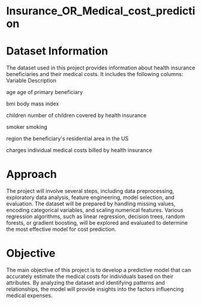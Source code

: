 # Insurance_OR_Medical_cost_prediction

# Dataset Information
The dataset used in this project provides information about health insurance beneficiaries and their medical costs. It includes the following columns:
Variable	Description

age	age of primary beneficiary

bmi	body mass index

children	number of children covered by health insurance

smoker	smoking

region	the beneficiary's residential area in the US

charges	individual medical costs billed by health insurance


# Approach
The project will involve several steps, including data preprocessing, exploratory data analysis, feature engineering, model selection, and evaluation. The dataset will be prepared by handling missing values, encoding categorical variables, and scaling numerical features. Various regression algorithms, such as linear regression, decision trees, random forests, or gradient boosting, will be explored and evaluated to determine the most effective model for cost prediction.

# Objective
The main objective of this project is to develop a predictive model that can accurately estimate the medical costs for individuals based on their attributes. By analyzing the dataset and identifying patterns and relationships, the model will provide insights into the factors influencing medical expenses.
